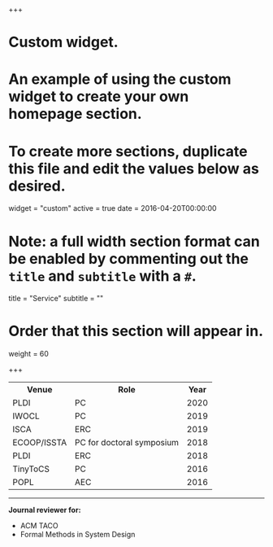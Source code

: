+++
# Custom widget.
# An example of using the custom widget to create your own homepage section.
# To create more sections, duplicate this file and edit the values below as desired.
widget = "custom"
active = true
date = 2016-04-20T00:00:00

# Note: a full width section format can be enabled by commenting out the `title` and `subtitle` with a `#`.
title = "Service"
subtitle = ""

# Order that this section will appear in.
weight = 60

+++

<table>
  <tr>
    <th>Venue</th>
    <th>Role</th>
    <th>Year</th>
  </tr>
  <td>PLDI</td>
  <td>PC</td>
  <td>2020</td>
  <tr>
  </tr>
  <td>IWOCL</td>
  <td>PC</td>
  <td>2019</td>
  <tr>
  </tr>
  <td>ISCA</td>
  <td>ERC</td>
  <td>2019</td>
  <tr>
    <td>ECOOP/ISSTA</td>
    <td>PC for doctoral symposium</td>
    <td>2018</td>
  </tr>
  <tr>
    <td>PLDI</td>
    <td>ERC</td>
    <td>2018</td>
  </tr>
  <tr>
    <td>TinyToCS</td>
    <td>PC</td>
    <td>2016</td>
  </tr>
  <tr>
    <td>POPL</td>
    <td>AEC</td>
    <td>2016</td>
  </tr>
</table>

<hr>
<b> Journal reviewer for: </b>

<ul>
<li>ACM TACO</li>
<li>Formal Methods in System Design</li>
</ul>
